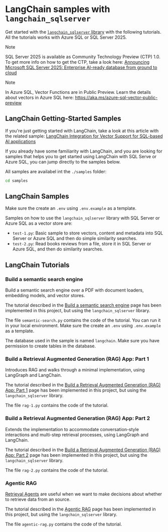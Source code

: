 # LangChain samples with `langchain_sqlserver`

Get started with the [`langchain_sqlserver` library](https://github.com/langchain-ai/langchain-azure/tree/main/libs/sqlserver) with the following tutorials. All the tutorials works with Azure SQL or SQL Server 2025.

> [!NOTE]  
> SQL Server 2025 is available as Community Technology Preview (CTP) 1.0. To get more info on how to get the CTP, take a look here: [Announcing Microsoft SQL Server 2025: Enterprise AI-ready database from ground to cloud](https://www.microsoft.com/en-us/sql-server/blog/2024/11/19/announcing-microsoft-sql-server-2025-apply-for-the-preview-for-the-enterprise-ai-ready-database/)

> [!NOTE]  
> In Azure SQL, Vector Functions are in Public Preview. Learn the details about vectors in Azure SQL here: https://aka.ms/azure-sql-vector-public-preview

## LangChain Getting-Started Samples

If you're just getting started with LangChain, take a look at this article with the related sample: [LangChain Integration for Vector Support for SQL-based AI applications](https://devblogs.microsoft.com/azure-sql/langchain-with-sqlvectorstore-example/)

If you already have some familiarity with LangChain, and you are looking for samples that helps you to get started using LangChain with SQL Serve or Azure SQL, you can jump directly to the samples below.

All samples are availabel int the `./samples` folder:

```bash
cd samples
```

## LangChain Samples

Make sure the create an `.env` using `.env.example` as a template.

Samples on how to use the `langchain_sqlserver` library with SQL Server or Azure SQL as a vector store are:

- `test-1.py`: Basic sample to store vectors, content and metadata into SQL Server or Azure SQL and then do simple similarity searches.
- `test-2.py`: Read books reviews from a file, store it in SQL Server or Azure SQL, and then do similarity searches.

## LangChain Tutorials

### Build a semantic search engine

Build a semantic search engine over a PDF with document loaders, embedding models, and vector stores.

The tutorial described in the [Build a semantic search engine](https://python.langchain.com/docs/tutorials/retrievers/) page has been implemented in this project, but using the `langchain_sqlserver` library.

The file `semantic-search.py` contains the code of the tutorial. You can run it in your local environment. Make sure the create an `.env` using `.env.example` as a template.

The database used in the sample is named `langchain`. Make sure you have permission to create tables in the database.

### Build a Retrieval Augmented Generation (RAG) App: Part 1

Introduces RAG and walks through a minimal implementation, using LangGraph and LangChain.

The tutorial described in the [Build a Retrieval Augmented Generation (RAG) App: Part 1](https://python.langchain.com/docs/tutorials/rag/) page has been implemented in this project, but using the `langchain_sqlserver` library.

The file `rag-1.py` contains the code of the tutorial.

### Build a Retrieval Augmented Generation (RAG) App: Part 2

Extends the implementation to accommodate conversation-style interactions and multi-step retrieval processes, using LangGraph and LangChain.

The tutorial described in the [Build a Retrieval Augmented Generation (RAG) App: Part 2](https://python.langchain.com/docs/tutorials/qa_chat_history/) page has been implemented in this project, but using the `langchain_sqlserver` library.

The file `rag-2.py` contains the code of the tutorial.

### Agentic RAG

[Retrieval Agents](https://python.langchain.com/docs/tutorials/qa_chat_history/#agents) are useful when we want to make decisions about whether to retrieve data from an source.

The tutorial described in the [Agentic RAG](https://langchain-ai.github.io/langgraph/tutorials/rag/langgraph_agentic_rag/) page has been implemented in this project, but using the `langchain_sqlserver` library.

The file `agentic-rag.py` contains the code of the tutorial.
